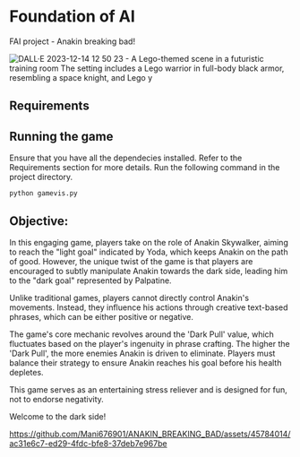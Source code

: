 # Foundation of AI
FAI project - Anakin breaking bad!

![DALL·E 2023-12-14 12 50 23 - A Lego-themed scene in a futuristic training room  The setting includes a Lego warrior in full-body black armor, resembling a space knight, and Lego y](https://github.com/Mani676901/ANAKIN_BREAKING_BAD/assets/45784014/acb6db6b-015b-4eed-afa8-fdfb33114fa2)


## Requirements

## Running the game
Ensure that you have all the dependecies installed. Refer to the Requirements section for more details. Run the following command in the project directory. 

`python gamevis.py`

## Objective:

In this engaging game, players take on the role of Anakin Skywalker, aiming to reach the "light goal" indicated by Yoda, which keeps Anakin on the path of good. However, the unique twist of the game is that players are encouraged to subtly manipulate Anakin towards the dark side, leading him to the "dark goal" represented by Palpatine. 

Unlike traditional games, players cannot directly control Anakin's movements. Instead, they influence his actions through creative text-based phrases, which can be either positive or negative. 

The game's core mechanic revolves around the 'Dark Pull' value, which fluctuates based on the player's ingenuity in phrase crafting. The higher the 'Dark Pull', the more enemies Anakin is driven to eliminate. Players must balance their strategy to ensure Anakin reaches his goal before his health depletes. 

This game serves as an entertaining stress reliever and is designed for fun, not to endorse negativity.

Welcome to the dark side!



https://github.com/Mani676901/ANAKIN_BREAKING_BAD/assets/45784014/ac31e6c7-ed29-4fdc-bfe8-37deb7e967be


